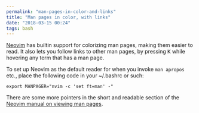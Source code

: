 ```yaml
---
permalink: "man-pages-in-color-and-links"
title: "Man pages in color, with links"
date: "2018-03-15 00:24"
tags: bash
---
```


[Neovim](https://neovim.io/) has builtin support for colorizing man pages, making them easier to read. It also lets you follow links to other man pages, by pressing <kbd>K</kbd> while hovering any term that has a man page.

To set up Neovim as the default reader for when you invoke `man apropos` etc., place the following code in your ~/.bashrc or such:

    export MANPAGER="nvim -c 'set ft=man' -"

There are some more pointers in the short and readable section of the [Neovim manual on viewing man pages](https://github.com/neovim/neovim/blob/5ce8158a5d462043306ee67a3261794f169bdb17/runtime/doc/filetype.txt#L509).

